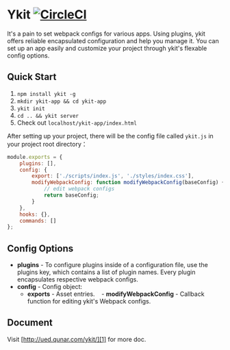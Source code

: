 # Ykit [![CircleCI](https://circleci.com/gh/YMFE/ykit.svg?style=shield)](https://circleci.com/gh/YMFE/ykit)

It's a pain to set webpack configs for various apps. Using plugins, ykit offers reliable encapsulated configuration and help you manage it. You can set up an app easily and customize your project through ykit's flexable config options.

## Quick Start

1. `npm install ykit -g`
2. `mkdir ykit-app && cd ykit-app`
3. `ykit init`
4. `cd .. && ykit server`
5. Check out `localhost/ykit-app/index.html`

After setting up your project, there will be the config file called `ykit.js` in your project root directory：

```javascript
module.exports = {
    plugins: [],
    config: {
        export: ['./scripts/index.js', './styles/index.css'],
        modifyWebpackConfig: function modifyWebpackConfig(baseConfig) {
            // edit webpack configs
            return baseConfig;
        }
    },
    hooks: {},
    commands: []
};
```

## Config Options

- **plugins** - To configure plugins inside of a configuration file, use the plugins key, which contains a list of plugin names. Every plugin encapsulates respective webpack configs.
- **config** - Config object:
    - **exports** - Asset entries.
    - **modifyWebpackConfig** - Callback function for editing ykit's Webpack configs.

## Document

Visit [http://ued.qunar.com/ykit/][1] for more doc.

[1]: http://ued.qunar.com/ykit/index.html
